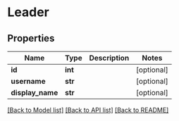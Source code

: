 # Leader

## Properties
Name | Type | Description | Notes
------------ | ------------- | ------------- | -------------
**id** | **int** |  | [optional]
**username** | **str** |  | [optional]
**display_name** | **str** |  | [optional]

[[Back to Model list]](../README.md#documentation-for-models) [[Back to API list]](../README.md#documentation-for-api-endpoints) [[Back to README]](../README.md)
